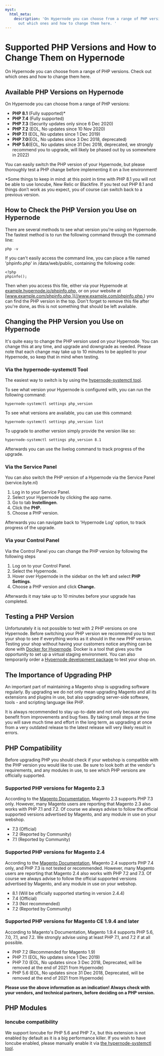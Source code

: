 ```yaml
---
myst:
  html_meta:
    description: 'On Hypernode you can choose from a range of PHP versions. Check
      out which ones and how to change them here. '
---
```


<!-- source: https://support.hypernode.com/en/hypernode/php/supported-php-versions-and-how-to-change-them-on-hypernode/ -->

# Supported PHP Versions and How to Change Them on Hypernode

On Hypernode you can choose from a range of PHP versions. Check out which ones and how to change them here.

## Available PHP Versions on Hypernode

On Hypernode you can choose from a range of PHP versions:

- **PHP 8.1** (Fully supported)\*
- **PHP 7.4** (Fully supported)
- **PHP 7.3** (Security updates only since 6 Dec 2020)
- **PHP 7.2** (EOL, No updates since 10 Nov 2020)
- **PHP 7.1** (EOL, No updates since 1 Dec 2019)
- **PHP 7.0**(EOL, No updates since 3 Dec 2018, deprecated)
- **PHP 5.6**(EOL, No updates since 31 Dec 2018, deprecated, we strongly recommend you to upgrade, will likely be phased out by us somewhere in 2022)

You can easily switch the PHP version of your Hypernode, but please thoroughly test a PHP change before implementing it on a live environment!

\*Some things to keep in mind: at this point in time with PHP 8.1 you will not be able to use Ioncube, New Relic or Blackfire. If you test out PHP 8.1 and things don’t work as you expect, you of course can switch back to a previous version.

## How to Check the PHP Version you Use on Hypernode

There are several methods to see what version you're using on Hypernode. The fastest method is to run the following command through the command line:

```nginx
php -v
```

If you can't easily access the command line, you can place a file named 'phpinfo.php' in /data/web/public, containing the following code:

```nginx
<?php
phpinfo();
```

Then when you access this file, either via your Hypernode at [example.hypernode.io/phpinfo.php,](http://example.hypernode.io/phpinfo.php,) or on your website at [www.example.com/phpinfo.php,](//www.example.com/phpinfo.php,) you can find the PHP version in the top. Don't forget to remove this file after you're done, as this is not something that should be left available.

## Changing the PHP Version you Use on Hypernode

It's quite easy to change the PHP version used on your Hypernode. You can change this at any time, and upgrade and downgrade as needed. Please note that each change may take up to 10 minutes to be applied to your Hypernode, so keep that in mind when testing.

### Via the hypernode-systemctl Tool

The easiest way to switch is by using the [hypernode-systemctl tool](https://support.hypernode.com/knowledgebase/hypernode-systemctl-cli-tool/).

To see what version your Hypernode is configured with, you can run the following command:

```nginx
hypernode-systemctl settings php_version
```

To see what versions are available, you can use this command:

```nginx
hypernode-systemctl settings php_version list
```

To upgrade to another version simply provide the version like so:

```nginx
hypernode-systemctl settings php_version 8.1
```

Afterwards you can use the livelog command to track progress of the upgrade.

### Via the Service Panel

You can also switch the PHP version of a Hypernode via the Service Panel (service.byte.nl)

1. Log in to your Service Panel.
1. Select your Hypernode by clicking the app name.
1. Go to tab **Instellingen**.
1. Click the **PHP.**
1. Choose a PHP version.

Afterwards you can navigate back to 'Hypernode Log' option, to track progress of the upgrade.

### Via your Control Panel

Via the Control Panel you can change the PHP version by following the following steps

1. Log on to your Control Panel.
1. Select the Hypernode.
1. Hover over Hypernode in the sidebar on the left and select **PHP Settings**.
1. Choose a PHP version and click **Change.**

Afterwards it may take up to 10 minutes before your upgrade has completed.

## Testing a PHP Version

Unfortunately it is not possible to test with 2 PHP versions on one Hypernode. Before switching your PHP version we recommend you to test your shop to see if everything works as it should in the new PHP version. Testing your shop without having your customers notice anything can be done with [Docker for Hypernode](https://support.hypernode.com/knowledgebase/hypernode-docker/). Docker is a tool that gives you the opportunity to set up a virtual staging environment. You can also temporarily order a [Hypernode development package](https://support.hypernode.com/knowledgebase/development-plans-for-your-magento-shop/) to test your shop on.

## The Importance of Upgrading PHP

An important part of maintaining a Magento shop is upgrading software regularly. By upgrading we do not only mean upgrading Magento and all its extensions and plugins in use, but also upgrading server-side software, tools - and scripting language like PHP.

It is always recommended to stay up-to-date and not only because you benefit from improvements and bug fixes. By taking small steps at the time you will save much time and effort in the long term, as upgrading at once from a very outdated release to the latest release will very likely result in errors.

## PHP Compatibility

Before upgrading PHP you should check if your webshop is compatible with the PHP version you would like to use. Be sure to look both at the vendor's requirements, and any modules in use, to see which PHP versions are officially supported.

### Supported PHP versions for Magento 2.3

According to the [Magento Documentation](https://devdocs.magento.com/guides/v2.3/install-gde/system-requirements.html#php), Magento 2.3 supports PHP 7.3 only. However, many Magento users are reporting that Magento 2.3 also works with PHP 7.1 and 7.2. Of course we always advise to follow the official supported versions advertised by Magento, and any module in use on your webshop.

- 7.3 (Official)
- 7.2 (Reported by Community)
- 7.1 (Reported by Community)

### Supported PHP versions for Magento 2.4

According to the [Magento Documentation](https://devdocs.magento.com/guides/v2.4/install-gde/system-requirements.html#php), Magento 2.4 supports PHP 7.4 only, and PHP 7.3 is not tested or recommended. However, many Magento users are reporting that Magento 2.4 also works with PHP 7.2 and 7.3. Of course we always advise to follow the official supported versions advertised by Magento, and any module in use on your webshop.

- 8.1 (Will be officially supported starting in version 2.4.4)
- 7.4 (Official)
- 7.3 (Not recommended)
- 7.2 (Reported by Community)

### Supported PHP versions for Magento CE 1.9.4 and later

According to Magento's Documentation, Magento 1.9.4 supports PHP 5.6, 7.0, 7.1, and 7.2. We strongly advise using at least PHP 7.1, and 7.2 if at all possible.

- PHP 7.2 (Recommended for Magento 1.9)
- PHP 7.1 (EOL, No updates since 1 Dec 2019)
- PHP 7.0 (EOL, No updates since 3 Dec 2018, Deprecated, will be removed at the end of 2021 from Hypernode)
- PHP 5.6 (EOL, No updates since 31 Dec 2018, Deprecated, will be removed at the end of 2021 from Hypernode)

**Please use the above information as an indication! Always check with your vendors, and technical partners, before deciding on a PHP version.**

## PHP Modules

### Ioncube compatibility

We support Ioncube for PHP 5.6 and PHP 7.x, but this extension is not enabled by default as it is a big performance killer. If you wish to have Ioncube enabled, please manually enable it via [the hypernode-systemctl tool](https://support.hypernode.com/knowledgebase/hypernode-systemctl-cli-tool/).
